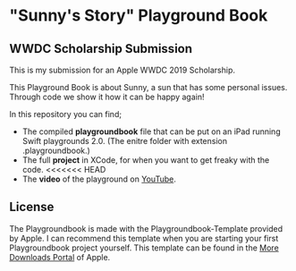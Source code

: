 #  "Sunny's Story" Playground Book 

## WWDC Scholarship Submission

This is my submission for an Apple WWDC 2019 Scholarship.

This Playground Book is about Sunny, a sun that has some personal issues. Through code we show it how it can be happy again!

In this repository you can find;
- The compiled **playgroundbook** file that can be put on an iPad running Swift playgrounds 2.0. (The enitre folder with extension .playgroundbook.)
- The full **project** in XCode, for when you want to get freaky with the code.
<<<<<<< HEAD
- The **video** of the playground on [YouTube](https://youtu.be/Iqhe5GJcDtg).  


## License
The Playgroundbook is made with the Playgroundbook-Template provided by Apple. I can recommend this template when you are starting your first Playgroundbook project yourself. This template can be found in the [More Downloads Portal](https://developer.apple.com/download/more/?=Swift%20Playgrounds%20Author%20Template) of Apple.
